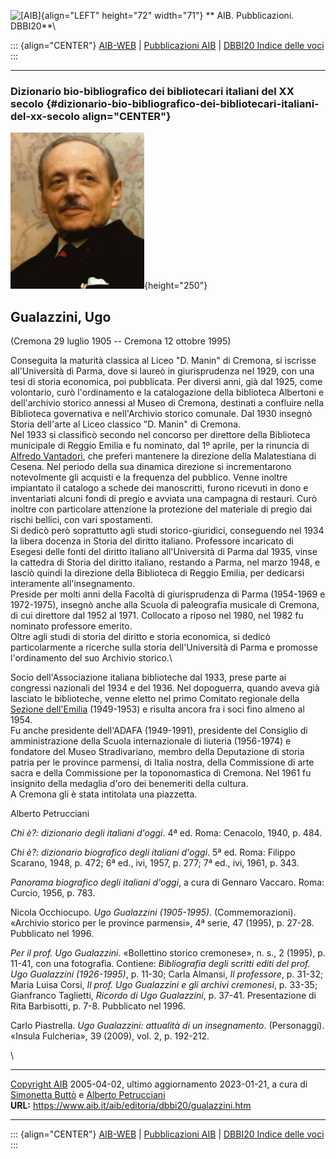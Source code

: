 ![\[AIB\]](/aib/wi/aibv72.gif){align="LEFT" height="72" width="71"}
** AIB. Pubblicazioni. DBBI20**\

::: {align="CENTER"}
[AIB-WEB](/) \| [Pubblicazioni AIB](/pubblicazioni/) \| [DBBI20 Indice
delle voci](dbbi20.htm)
:::

------------------------------------------------------------------------

### Dizionario bio-bibliografico dei bibliotecari italiani del XX secolo {#dizionario-bio-bibliografico-dei-bibliotecari-italiani-del-xx-secolo align="CENTER"}

![\[Ritratto\]](gualazzini.jpg){height="250"}

## Gualazzini, Ugo

(Cremona 29 luglio 1905 -- Cremona 12 ottobre 1995)

Conseguita la maturità classica al Liceo \"D. Manin\" di Cremona, si
iscrisse all\'Università di Parma, dove si laureò in giurisprudenza nel
1929, con una tesi di storia economica, poi pubblicata. Per diversi
anni, già dal 1925, come volontario, curò l\'ordinamento e la
catalogazione della biblioteca Albertoni e dell\'archivio storico
annessi al Museo di Cremona, destinati a confluire nella Biblioteca
governativa e nell\'Archivio storico comunale. Dal 1930 insegnò Storia
dell\'arte al Liceo classico \"D. Manin\" di Cremona.\
Nel 1933 si classificò secondo nel concorso per direttore della
Biblioteca municipale di Reggio Emilia e fu nominato, dal 1º aprile, per
la rinuncia di [Alfredo Vantadori](vantadori.htm), che preferì mantenere
la direzione della Malatestiana di Cesena. Nel periodo della sua
dinamica direzione si incrementarono notevolmente gli acquisti e la
frequenza del pubblico. Venne inoltre impiantato il catalogo a schede
dei manoscritti, furono ricevuti in dono e inventariati alcuni fondi di
pregio e avviata una campagna di restauri. Curò inoltre con particolare
attenzione la protezione del materiale di pregio dai rischi bellici, con
vari spostamenti.\
Si dedicò però soprattutto agli studi storico-giuridici, conseguendo nel
1934 la libera docenza in Storia del diritto italiano. Professore
incaricato di Esegesi delle fonti del diritto italiano all\'Università
di Parma dal 1935, vinse la cattedra di Storia del diritto italiano,
restando a Parma, nel marzo 1948, e lasciò quindi la direzione della
Biblioteca di Reggio Emilia, per dedicarsi interamente
all\'insegnamento.\
Preside per molti anni della Facoltà di giurisprudenza di Parma
(1954-1969 e 1972-1975), insegnò anche alla Scuola di paleografia
musicale di Cremona, di cui direttore dal 1952 al 1971. Collocato a
riposo nel 1980, nel 1982 fu nominato professore emerito.\
Oltre agli studi di storia del diritto e storia economica, si dedicò
particolarmente a ricerche sulla storia dell\'Università di Parma e
promosse l\'ordinamento del suo Archivio storico.\

Socio dell\'Associazione italiana biblioteche dal 1933, prese parte ai
congressi nazionali del 1934 e del 1936. Nel dopoguerra, quando aveva
già lasciato le biblioteche, venne eletto nel primo Comitato regionale
della [Sezione dell\'Emilia](/aib/stor/sezioni/emilia.htm) (1949-1953) e
risulta ancora fra i soci fino almeno al 1954.\
Fu anche presidente dell\'ADAFA (1949-1991), presidente del Consiglio di
amministrazione della Scuola internazionale di liuteria (1956-1974) e
fondatore del Museo Stradivariano, membro della Deputazione di storia
patria per le province parmensi, di Italia nostra, della Commissione di
arte sacra e della Commissione per la toponomastica di Cremona. Nel 1961
fu insignito della medaglia d\'oro dei benemeriti della cultura.\
A Cremona gli è stata intitolata una piazzetta.

Alberto Petrucciani

*Chi è?: dizionario degli italiani d\'oggi*. 4ª ed. Roma: Cenacolo,
1940, p. 484.

*Chi è?: dizionario biografico degli italiani d\'oggi*. 5ª ed. Roma:
Filippo Scarano, 1948, p. 472; 6ª ed., ivi, 1957, p. 277; 7ª ed., ivi,
1961, p. 343.

*Panorama biografico degli italiani d\'oggi*, a cura di Gennaro Vaccaro.
Roma: Curcio, 1956, p. 783.

Nicola Occhiocupo. *Ugo Gualazzini (1905-1995)*. (Commemorazioni).
«Archivio storico per le province parmensi», 4ª serie, 47 (1995), p.
27-28. Pubblicato nel 1996.

*Per il prof. Ugo Gualazzini*. «Bollettino storico cremonese», n. s., 2
(1995), p. 11-41, con una fotografia. Contiene: *Bibliografia degli
scritti editi del prof. Ugo Gualazzini (1926-1995)*, p. 11-30; Carla
Almansi, *Il professore*, p. 31-32; Maria Luisa Corsi, *Il prof. Ugo
Gualazzini e gli archivi cremonesi*, p. 33-35; Gianfranco Taglietti,
*Ricordo di Ugo Gualazzini*, p. 37-41. Presentazione di Rita Barbisotti,
p. 7-8. Pubblicato nel 1996.

Carlo Piastrella. *Ugo Gualazzini: attualità di un insegnamento*.
(Personaggi). «Insula Fulcheria», 39 (2009), vol. 2, p. 192-212.

\

------------------------------------------------------------------------

[Copyright AIB](/su-questo-sito/dichiarazione-di-copyright-aib-web/)
2005-04-02, ultimo aggiornamento 2023-01-21, a cura di [Simonetta
Buttò](/aib/redazione3.htm) e [Alberto
Petrucciani](/su-questo-sito/redazione-aib-web/)\
**URL:** https://www.aib.it/aib/editoria/dbbi20/gualazzini.htm

------------------------------------------------------------------------

::: {align="CENTER"}
[AIB-WEB](/) \| [Pubblicazioni AIB](/pubblicazioni/) \| [DBBI20 Indice
delle voci](dbbi20.htm)
:::
